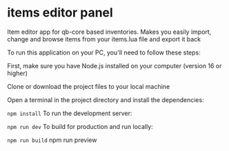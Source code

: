 # items editor panel
 Item editor app for qb-core based inventories. Makes you easily import, change and browse items from your items.lua file and export it back

 To run this application on your PC, you'll need to follow these steps:

First, make sure you have Node.js installed on your computer (version 16 or higher)

Clone or download the project files to your local machine

Open a terminal in the project directory and install the dependencies:


```npm install```
To run the development server:

```npm run dev```
To build for production and run locally:

```npm run build```
npm run preview
